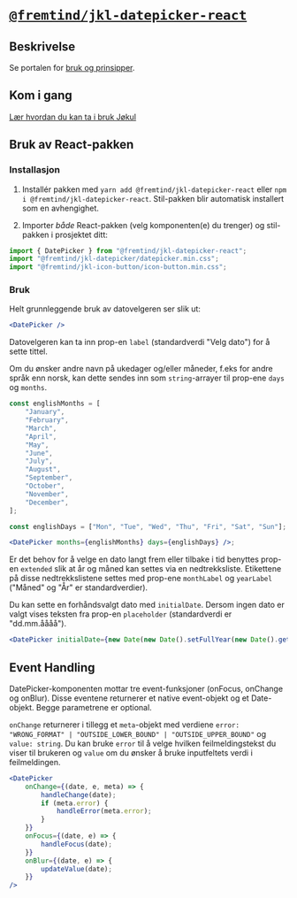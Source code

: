 # [`@fremtind/jkl-datepicker-react`](https://jokul.fremtind.no/komponenter/datepicker)

## Beskrivelse

Se portalen for [bruk og prinsipper](https://jokul.fremtind.no/komponenter/datepicker).

## Kom i gang

[Lær hvordan du kan ta i bruk Jøkul](https://jokul.fremtind.no/developer/getting-started/)

## Bruk av React-pakken

### Installasjon

1. Installér pakken med `yarn add @fremtind/jkl-datepicker-react` eller `npm i @fremtind/jkl-datepicker-react`. Stil-pakken blir automatisk installert som en avhengighet.

2. Importer _både_ React-pakken (velg komponenten(e) du trenger) og stil-pakken i prosjektet ditt:

```js
import { DatePicker } from "@fremtind/jkl-datepicker-react";
import "@fremtind/jkl-datepicker/datepicker.min.css";
import "@fremtind/jkl-icon-button/icon-button.min.css";
```

### Bruk

Helt grunnleggende bruk av datovelgeren ser slik ut:

```jsx
<DatePicker />
```

Datovelgeren kan ta inn prop-en `label` (standardverdi "Velg dato") for å sette tittel.

Om du ønsker andre navn på ukedager og/eller måneder, f.eks for andre språk enn norsk, kan dette sendes inn som `string`-arrayer til prop-ene `days` og `months`.

```jsx
const englishMonths = [
    "January",
    "February",
    "March",
    "April",
    "May",
    "June",
    "July",
    "August",
    "September",
    "October",
    "November",
    "December",
];

const englishDays = ["Mon", "Tue", "Wed", "Thu", "Fri", "Sat", "Sun"];

<DatePicker months={englishMonths} days={englishDays} />;
```

Er det behov for å velge en dato langt frem eller tilbake i tid benyttes prop-en `extended` slik at år og måned kan settes via en nedtrekksliste. Etikettene på disse nedtrekkslistene settes med prop-ene `monthLabel` og `yearLabel` ("Måned" og "År" er standardverdier).

Du kan sette en forhåndsvalgt dato med `initialDate`. Dersom ingen dato er valgt vises teksten fra prop-en `placeholder` (standardverdi er "dd.mm.åååå").

```jsx
<DatePicker initialDate={new Date(new Date().setFullYear(new Date().getFullYear() + 1))} />
```

## Event Handling

DatePicker-komponenten mottar tre event-funksjoner (onFocus, onChange og onBlur). Disse eventene returnerer et native event-objekt og et Date-objekt. Begge parametrene er optional.

`onChange` returnerer i tillegg et `meta`-objekt med verdiene `error: "WRONG_FORMAT" | "OUTSIDE_LOWER_BOUND" | "OUTSIDE_UPPER_BOUND"` og `value: string`. Du kan bruke `error` til å velge hvilken feilmeldingstekst du viser til brukeren og `value` om du ønsker å bruke inputfeltets verdi i feilmeldingen.

```jsx
<DatePicker
    onChange={(date, e, meta) => {
        handleChange(date);
        if (meta.error) {
            handleError(meta.error);
        }
    }}
    onFocus={(date, e) => {
        handleFocus(date);
    }}
    onBlur={(date, e) => {
        updateValue(date);
    }}
/>
```
